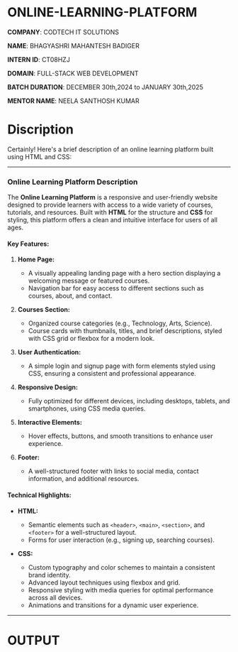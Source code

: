 
# ONLINE-LEARNING-PLATFORM

**COMPANY**: CODTECH IT SOLUTIONS

**NAME**: BHAGYASHRI MAHANTESH BADIGER

**INTERN ID**: CT08HZJ

**DOMAIN**: FULL-STACK WEB DEVELOPMENT

**BATCH DURATION**: DECEMBER 30th,2024 to JANUARY 30th,2025

**MENTOR NAME**: NEELA SANTHOSH KUMAR

# Discription
Certainly! Here's a brief description of an online learning platform built using HTML and CSS:

---

### **Online Learning Platform Description**

The **Online Learning Platform** is a responsive and user-friendly website designed to provide learners with access to a wide variety of courses, tutorials, and resources. Built with **HTML** for the structure and **CSS** for styling, this platform offers a clean and intuitive interface for users of all ages.

#### **Key Features:**
1. **Home Page:**  
   - A visually appealing landing page with a hero section displaying a welcoming message or featured courses.  
   - Navigation bar for easy access to different sections such as courses, about, and contact.

2. **Courses Section:**  
   - Organized course categories (e.g., Technology, Arts, Science).  
   - Course cards with thumbnails, titles, and brief descriptions, styled with CSS grid or flexbox for a modern look.

3. **User Authentication:**  
   - A simple login and signup page with form elements styled using CSS, ensuring a consistent and professional appearance.

4. **Responsive Design:**  
   - Fully optimized for different devices, including desktops, tablets, and smartphones, using CSS media queries.

5. **Interactive Elements:**  
   - Hover effects, buttons, and smooth transitions to enhance user experience.  

6. **Footer:**  
   - A well-structured footer with links to social media, contact information, and additional resources.

#### **Technical Highlights:**
- **HTML:**  
   - Semantic elements such as `<header>`, `<main>`, `<section>`, and `<footer>` for a well-structured layout.  
   - Forms for user interaction (e.g., signing up, searching courses).

- **CSS:**  
   - Custom typography and color schemes to maintain a consistent brand identity.  
   - Advanced layout techniques using flexbox and grid.  
   - Responsive styling with media queries for optimal performance across all devices.  
   - Animations and transitions for a dynamic user experience.

---

# OUTPUT

